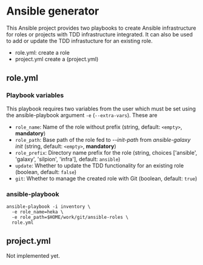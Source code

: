# Ansible generator

This Ansible project provides two playbooks to create Ansible
infrastructure for roles or projects with TDD infrastructure
integrated. It can also be used to add or update the TDD infrastucture
for an existing role.

* role.yml: create a role
* project.yml create a  (project.yml)


## role.yml

### Playbook variables

This playbook requires two variables from the user which must be set
using the ansible-playbook argument ``-e`` (``--extra-vars``). These are

* ``role_name``: Name of the role without prefix (string, default: ``<empty>``, **mandatory**)
* ``role_path``: Base path of the role fed to *--init-path* from *ansible-galaxy init* (string, default: ``<empty>``, **mandatory**)
* ``role_prefix``: Directory name prefix for the role (string, choices ['ansible', 'galaxy', 'silpion', 'infra'], default: ``ansible``)
* ``update``: Whether to update the TDD functionality for an existing role (boolean, default: ``false``)
* ``git``: Whether to manage the created role with Git (boolean, default: ``true``)

### ansible-playbook

    ansible-playbook -i inventory \
      -e role_name=heka \
      -e role_path=$HOME/work/git/ansible-roles \
      role.yml

## project.yml

Not implemented yet.


<!-- vim: set nofen ts=4 sw=4 et: -->
